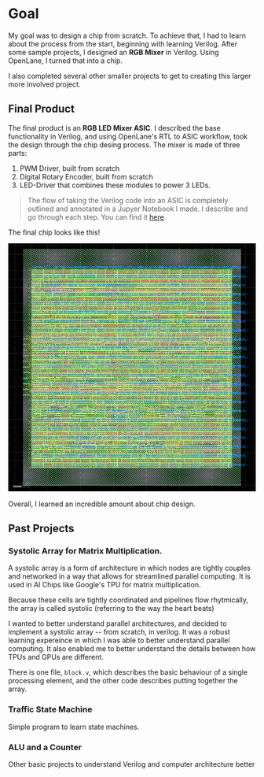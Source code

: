 # Goal 

My goal was to design a chip from scratch. To achieve that, I had to learn about the process from the start, beginning with learning Verilog. After some sample projects, I designed an **RGB Mixer** in Verilog. Using OpenLane, I turned that into a chip. 

I also completed several other smaller projects to get to creating this larger more involved project. 

## Final Product 

The final product is an **RGB LED Mixer ASIC**. I described the base functionality in Verilog, and using OpenLane's RTL to ASIC workflow, took the design through the chip desing process. The mixer is made of three parts: 

1. PWM Driver, built from scratch 
2. Digital Rotary Encoder, built from scratch 
3. LED-Driver that combines these modules to power 3 LEDs. 

> The flow of taking the Verilog code into an ASIC is completely outlined and annotated in a Jupyer Notebook I made. I describe and go through each step. You can find it [here](ooo).

The final chip looks like this! 

![GDS file of the chip](RGB_Mixer\image.png)


Overall, I learned an incredible amount about chip design. 

## Past Projects 
 
### **Systolic Array for Matrix Multiplication**. 

A systolic array is a form of architecture in which nodes are tightly couples and networked in a way that allows for streamlined parallel computing. It is used in AI Chips like Google's TPU for matrix multiplication. 

Because these cells are tightly coordinated and pipelines flow rhytmically, the array is called systolic (referring to the way the heart beats)

I wanted to better understand parallel architectures, and decided to implement a systolic array -- from scratch, in verilog. It was a robust learning expereince in which I was able to better understand parallel computing. It also enabled me to better understand the details between how TPUs and GPUs are different. 

There is one file, `block.v`, which describes the basic behaviour of a single processing element, and the other code describes putting together the array. 

### Traffic State Machine 
Simple program to learn state machines. 

### ALU and a Counter 
Other basic projects to understand Verilog and computer architecture better 